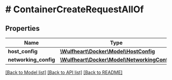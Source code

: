# # ContainerCreateRequestAllOf

## Properties

Name | Type | Description | Notes
------------ | ------------- | ------------- | -------------
**host_config** | [**\Wulfheart\Docker\Model\HostConfig**](HostConfig.md) |  | [optional]
**networking_config** | [**\Wulfheart\Docker\Model\NetworkingConfig**](NetworkingConfig.md) |  | [optional]

[[Back to Model list]](../../README.md#models) [[Back to API list]](../../README.md#endpoints) [[Back to README]](../../README.md)
